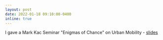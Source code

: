 ```yaml
---
layout: post
date: 2022-01-18 09:10:00-0400
inline: true
---
```


I gave a Mark Kac Seminar "Enigmas of Chance" on Urban Mobility -  [slides](/./assets/img/wfais.pdf) 
